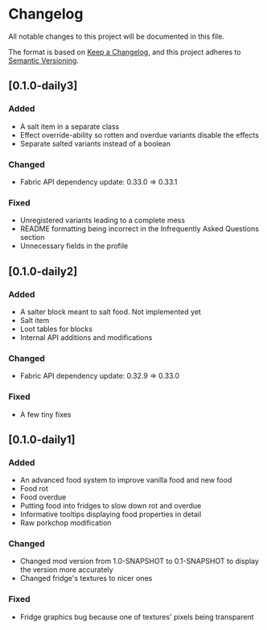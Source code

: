# Changelog

All notable changes to this project will be documented in this file.

The format is based on [Keep a Changelog](https://keepachangelog.com/en/1.0.0/), and this project adheres
to [Semantic Versioning](https://semver.org/spec/v2.0.0.html).

## [0.1.0-daily3]

### Added

- A salt item in a separate class
- Effect override-ability so rotten and overdue variants disable the effects
- Separate salted variants instead of a boolean

### Changed

- Fabric API dependency update: 0.33.0 => 0.33.1

### Fixed

- Unregistered variants leading to a complete mess
- README formatting being incorrect in the Infrequently Asked Questions section
- Unnecessary fields in the profile

## [0.1.0-daily2]

### Added

- A salter block meant to salt food. Not implemented yet
- Salt item
- Loot tables for blocks
- Internal API additions and modifications

### Changed

- Fabric API dependency update: 0.32.9 => 0.33.0

### Fixed

- A few tiny fixes

## [0.1.0-daily1]

### Added

- An advanced food system to improve vanilla food and new food
- Food rot
- Food overdue
- Putting food into fridges to slow down rot and overdue
- Informative tooltips displaying food properties in detail
- Raw porkchop modification

### Changed

- Changed mod version from 1.0-SNAPSHOT to 0.1-SNAPSHOT to display the version more accurately
- Changed fridge's textures to nicer ones

### Fixed

- Fridge graphics bug because one of textures' pixels being transparent